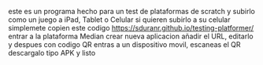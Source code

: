 este es un programa hecho para un test de plataformas de scratch y subirlo como un juego a iPad, Tablet o Celular si quieren subirlo a su celular simplemete copien este codigo
https://sduranr.github.io/testing-platformer/ entrar a la plataforma Median crear nueva aplicacion añadir el URL, editarlo y despues con codigo QR entras a un dispositivo movil, escaneas el QR 
descargalo tipo APK y listo
